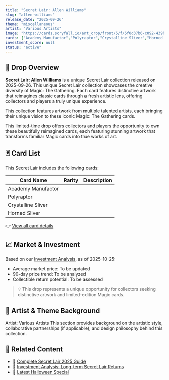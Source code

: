 ```yaml
---
title: "Secret Lair: Allen Williams"
slug: "allen-williams"
release_date: "2025-09-26"
theme: "miscellaneous"
artist: "Various Artists"
image: "https://cards.scryfall.io/art_crop/front/5/f/5f0d37b6-c092-439b-ba8e-e297ad35f155.jpg?1758777214"
cards: ["Academy Manufactor","Polyraptor","Crystalline Sliver","Horned Sliver"]
investment_score: null
status: "active"
---
```


## 💠 Drop Overview
**Secret Lair: Allen Williams** is a unique Secret Lair collection released on 2025-09-26. This unique Secret Lair collection showcases the creative diversity of Magic: The Gathering. Each card features distinctive artwork that reimagines classic cards through a fresh artistic lens, offering collectors and players a truly unique experience.

This collection features artwork from multiple talented artists, each bringing their unique vision to these iconic Magic: The Gathering cards.

This limited-time drop offers collectors and players the opportunity to own these beautifully reimagined cards, each featuring stunning artwork that transforms familiar Magic cards into true works of art.

## 🃏 Card List
This Secret Lair includes the following cards:

| Card Name | Rarity | Description |
|-----------|---------|-------------|
| Academy Manufactor |  |  |
| Polyraptor |  |  |
| Crystalline Sliver |  |  |
| Horned Sliver |  |  |

👉 [View all card details](/cards?drop=allen-williams)

## 📈 Market & Investment
Based on our [Investment Analysis](/investment/allen-williams), as of 2025-10-25:
- Average market price: To be updated
- 90-day price trend: To be analyzed
- Collectible return potential: To be assessed

> 💡 This drop represents a unique opportunity for collectors seeking distinctive artwork and limited-edition Magic cards.

## 🎨 Artist & Theme Background
Artist: Various Artists
This section provides background on the artistic style, collaborative partnerships (if applicable), and design philosophy behind this collection.

## 🔗 Related Content
- 📰 [Complete Secret Lair 2025 Guide](/news/secret-lair-2025-complete-guide)
- 💼 [Investment Analysis: Long-term Secret Lair Returns](/investment)
- 🎃 [Latest Halloween Special](/drops/secret-scare-superdrop-2025)